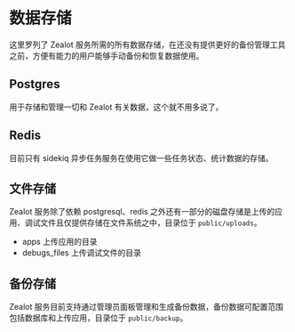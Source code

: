 # 数据存储

这里罗列了 Zealot 服务所需的所有数据存储，在还没有提供更好的备份管理工具之前，方便有能力的用户能够手动备份和恢复数据使用。

## Postgres

用于存储和管理一切和 Zealot 有关数据，这个就不用多说了。

## Redis

目前只有 sidekiq 异步任务服务在使用它做一些任务状态、统计数据的存储。

## 文件存储

Zealot 服务除了依赖 postgresql、redis 之外还有一部分的磁盘存储是上传的应用、调试文件且仅提供存储在文件系统之中，目录位于 `public/uploads`。

- apps 上传应用的目录
- debugs_files 上传调试文件的目录

## 备份存储

Zealot 服务目前支持通过管理员面板管理和生成备份数据，备份数据可配置范围包括数据库和上传应用，目录位于 `public/backup`。
